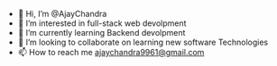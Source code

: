 - 👋 Hi, I’m @AjayChandra
- 👀 I’m interested in full-stack web devolpment
- 🌱 I’m currently learning Backend devolpment
- 💞️ I’m looking to collaborate on learning new software Technologies
- 📫 How to reach me ajaychandra9961@gmail.com

<!---
Ajay9961/Ajay9961 is a ✨ special ✨ repository because its `README.md` (this file) appears on your GitHub profile.
You can click the Preview link to take a look at your changes.
--->
